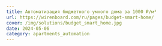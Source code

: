 ```yaml
---
title: Автоматизация бюджетного умного дома за 1000 ₽/м²
url: https://wirenboard.com/ru/pages/budget-smart-home/
cover: /img/solutions/budget_smart_home.jpg
date: 2024-05-06
category: apartments_automation
---
```

